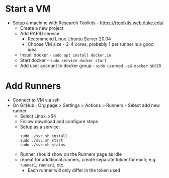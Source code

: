 # Start a VM

* Setup a machine with Research Toolkits - https://rtoolkits.web.duke.edu/
    * Create a new project
    * Add RAPID service
        * Recommend Linux Ubuntu Server 20.04
        * Choose VM size - 2-4 cores, probably 1 per runner is a good idea
    * Install docker - `sudo apt install docker.io`
    * Start docker - `sudo service docker start`
    * Add user account to docker group - `sudo usermod -aG docker $USER`


# Add Runners

* Connect to VM via ssh
* On GitHub : Org page >  Settings > Actions > Runners - Select add new runner
    * Select Linux, x64
    * Follow download and configure steps
    * Setup as a service:
      ```
      sudo ./svc.sh install
      sudo ./svc.sh start
      sudo ./svc.sh status
      ```
    * Runner should show on the Runners page as idle
    * repeat for additional runners, create separate folder for each, e.g. `runner1`, `runner2`, etc.
        * Each runner will only differ in the token used

